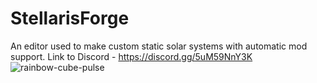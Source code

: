 # StellarisForge
An editor used to make custom static solar systems with automatic mod support. Link to Discord - https://discord.gg/5uM59NnY3K
![rainbow-cube-pulse](https://user-images.githubusercontent.com/57806930/230983339-81415636-4471-45e8-8f79-db3c49733f05.gif)

